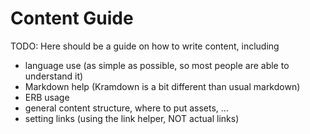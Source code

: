 # Content Guide

TODO: Here should be a guide on how to write content, including

* language use (as simple as possible, so most people are able to understand it)
* Markdown help (Kramdown is a bit different than usual markdown)
* ERB usage
* general content structure, where to put assets, ...
* setting links (using the link helper, NOT actual links)
